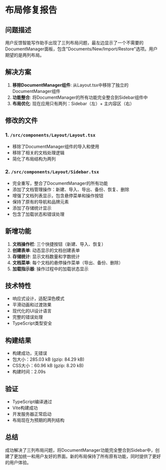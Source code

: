 # 布局修复报告

## 问题描述
用户反馈智能写作助手出现了三列布局问题，最左边显示了一个不需要的DocumentManager面板，包含"Documents/New/Import/Restore"选项。用户期望的是两列布局。

## 解决方案
1. **移除DocumentManager组件**: 从Layout.tsx中移除了独立的DocumentManager组件
2. **功能整合**: 将DocumentManager的所有功能完全整合到Sidebar组件中
3. **布局优化**: 现在应用只有两列：Sidebar（左）+ 主内容区（右）

## 修改的文件

### 1. `/src/components/Layout/Layout.tsx`
- 移除了DocumentManager组件的导入和使用
- 移除了相关的文档处理逻辑
- 简化了布局结构为两列

### 2. `/src/components/Layout/Sidebar.tsx`
- 完全重写，整合了DocumentManager的所有功能
- 添加了文档管理操作：新建、导入、导出、备份、恢复、删除
- 增强了文档列表显示，包含悬停菜单和操作按钮
- 保持了原有的导航和品牌元素
- 添加了存储统计显示
- 包含了加载状态和错误处理

## 新增功能
1. **文档操作栏**: 三个快捷按钮（新建、导入、恢复）
2. **创建表单**: 动态显示的文档创建表单
3. **存储统计**: 显示文档数量和字数统计
4. **文档菜单**: 每个文档的悬停操作菜单（导出、备份、删除）
5. **加载指示器**: 操作过程中的加载状态显示

## 技术特性
- 响应式设计，适配深色模式
- 平滑动画和过渡效果
- 现代化的UI设计语言
- 完整的错误处理
- TypeScript类型安全

## 构建结果
- 构建成功，无错误
- 包大小：285.03 kB (gzip: 84.29 kB)
- CSS大小：60.96 kB (gzip: 8.20 kB)
- 构建时间：2.09s

## 验证
- TypeScript编译通过
- Vite构建成功
- 开发服务器正常启动
- 布局现在为预期的两列结构

## 总结
成功解决了三列布局问题，将DocumentManager功能完全整合到Sidebar中，创建了更加统一和用户友好的界面。新的布局保持了所有原有功能，同时提供了更好的用户体验。